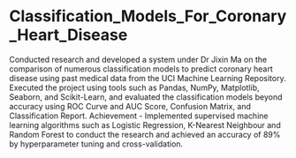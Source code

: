 # Classification_Models_For_Coronary_Heart_Disease
Conducted research and developed a system under Dr Jixin Ma on the comparison of numerous classification models to predict coronary heart disease using past medical data from the UCI Machine Learning Repository.
Executed the project using tools such as Pandas, NumPy, Matplotlib, Seaborn, and Scikit-Learn, and evaluated the classification models beyond accuracy using ROC Curve and AUC Score, Confusion Matrix, and Classification Report.
Achievement - Implemented supervised machine learning algorithms such as Logistic Regression, K-Nearest Neighbour and Random Forest to conduct the research and achieved an accuracy of 89% by hyperparameter tuning and cross-validation.
